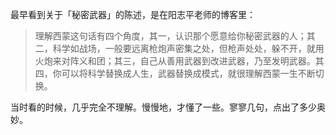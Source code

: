 最早看到关于「秘密武器」的陈述，是在阳志平老师的博客里：

> 理解西蒙这句话有四个角度，其一，认识那个愿意给你秘密武器的人；其二，科学如战场，一般要远离枪炮声密集之处，但枪声处处，躲不开，就用火炮来对阵义和团；其三，自己从善用武器到改进武器，乃至发明武器。其四，你可以将科学替换成人生，武器替换成模式，就很理解西蒙一生不断切换。

当时看的时候，几乎完全不理解。慢慢地，才懂了一些。寥寥几句，点出了多少奥妙。